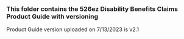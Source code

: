 ### This folder contains the 526ez Disability Benefits Claims Product Guide with versioning

Product Guide version uploaded on 7/13/2023 is v2.1
